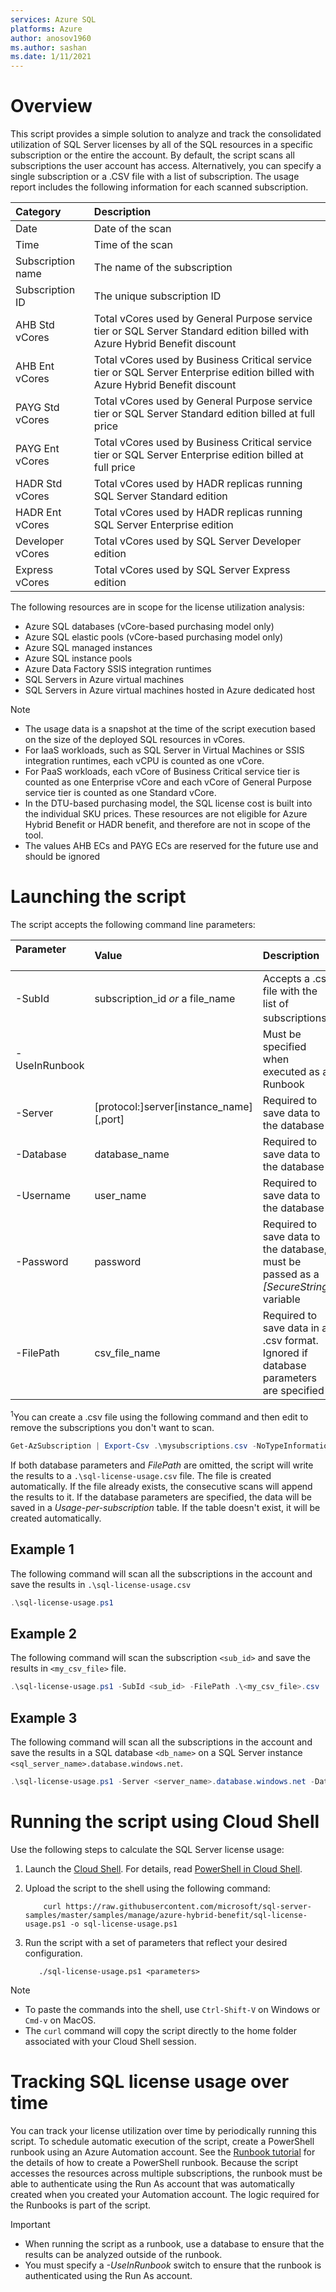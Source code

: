 ```yaml
---
services: Azure SQL
platforms: Azure
author: anosov1960
ms.author: sashan
ms.date: 1/11/2021
---
```


# Overview

This script provides a simple solution to analyze and track the consolidated utilization of SQL Server licenses by all of the SQL resources in a specific subscription or the entire the account. By default, the script scans all subscriptions the user account has access. Alternatively, you can specify a single subscription or a .CSV file with a list of subscription. The usage report includes the following information for each scanned subscription.

| **Category** | **Description** |
|:--|:--|
|Date|Date of the scan|
|Time|Time of the scan|
|Subscription name|The name of the subscription|
|Subscription ID|The unique subscription ID|
|AHB Std vCores|Total vCores used by General Purpose service tier or SQL Server Standard edition billed with Azure Hybrid Benefit  discount|
|AHB Ent vCores|Total vCores used by Business Critical service tier or SQL Server Enterprise edition billed with Azure Hybrid Benefit  discount|
|PAYG Std vCores|Total vCores used by General Purpose service tier or SQL Server Standard edition billed at full price|
|PAYG Ent vCores|Total vCores used by Business Critical service tier or SQL Server Enterprise edition billed at full price|
|HADR Std  vCores|Total vCores used by HADR replicas running SQL Server Standard edition|
|HADR Ent vCores|Total vCores used by HADR replicas running SQL Server Enterprise edition|
|Developer vCores|Total vCores used by SQL Server Developer edition|
|Express vCores|Total vCores used by SQL Server Express edition|

The following resources are in scope for the license utilization analysis:
- Azure SQL databases (vCore-based purchasing model only) 
- Azure SQL elastic pools (vCore-based purchasing model only)
- Azure SQL managed instances
- Azure SQL instance pools
- Azure Data Factory SSIS integration runtimes
- SQL Servers in Azure virtual machines 
- SQL Servers in Azure virtual machines hosted in Azure dedicated host

>[!NOTE]
> - The usage data is a snapshot at the time of the script execution based on the size of the deployed SQL resources in vCores.
> - For IaaS workloads, such as SQL Server in Virtual Machines or SSIS integration runtimes, each vCPU is counted as one vCore.
> - For PaaS workloads, each vCore of Business Critical service tier is counted as one Enterprise vCore and each vCore of General Purpose service tier is counted as one Standard vCore.
> - In the DTU-based purchasing model, the SQL license cost is built into the individual SKU prices. These resources are not eligible for Azure Hybrid Benefit or HADR benefit, and therefore are not in scope of the tool.
> - The values AHB ECs and PAYG ECs are reserved for the future use and should be ignored

# Launching the script 

The script accepts the following command line parameters:

| **Parameter** &nbsp; &nbsp; &nbsp; &nbsp; &nbsp; &nbsp; &nbsp; &nbsp; &nbsp; &nbsp; &nbsp; &nbsp; &nbsp; &nbsp; &nbsp; &nbsp;  | **Value** | **Description** |
|:--|:--|:--|
|-SubId|subscription_id *or* a file_name|Accepts a .csv file with the list of subscriptions<sup>1</sup>|
|-UseInRunbook||Must be specified when executed as a Runbook|
|-Server|[protocol:]server[instance_name][,port]|Required to save data to the database| 
|-Database|database_name|Required to save data to the database|
|-Username|user_name|Required to save data to the database|
|-Password|password|Required to save data to the database, must be passed as a *[SecureString]* variable|
|-FilePath|csv_file_name|Required to save data in a .csv format. Ignored if database parameters are specified|

<sup>1</sup>You can create a .csv file using the following command and then edit to remove the subscriptions you don't  want to scan.
```PowerShell
Get-AzSubscription | Export-Csv .\mysubscriptions.csv -NoTypeInformation 
```
If both database parameters and *FilePath* are omitted, the script will write the results to a `.\sql-license-usage.csv` file. The file is created automatically. If the file already exists, the consecutive scans will append the results to it. If the database parameters are specified, the data will be saved in a *Usage-per-subscription* table. If the table doesn't exist, it will be created automatically.

## Example 1

The following command will scan all the subscriptions in the account and save the results in `.\sql-license-usage.csv`

```PowerShell
.\sql-license-usage.ps1
```

## Example 2

The following command will scan the subscription `<sub_id>` and save the results in `<my_csv_file>` file.

```PowerShell
.\sql-license-usage.ps1 -SubId <sub_id> -FilePath .\<my_csv_file>.csv
```

## Example 3

The following command will scan all the subscriptions in the account and save the results in a SQL database `<db_name>` on a SQL Server instance `<sql_server_name>.database.windows.net`.

```PowerShell
.\sql-license-usage.ps1 -Server <server_name>.database.windows.net -Database <db_name> -Username <user_name> -Password $pwd
```

# Running the script using Cloud Shell

Use the following steps to calculate the SQL Server license usage:

1. Launch the [Cloud Shell](https://shell.azure.com/). For details, read [PowerShell in Cloud Shell](https://aka.ms/pscloudshell/docs).

2. Upload the script to the shell using the following command:

    ```console
        curl https://raw.githubusercontent.com/microsoft/sql-server-samples/master/samples/manage/azure-hybrid-benefit/sql-license-usage.ps1 -o sql-license-usage.ps1
    ```

3. Run the script with a set of parameters that reflect your desired configuration.

    ```console
       ./sql-license-usage.ps1 <parameters>
    ```

> [!NOTE]
> - To paste the commands into the shell, use `Ctrl-Shift-V` on Windows or `Cmd-v` on MacOS.
> - The `curl` command will copy the script directly to the home folder associated with your Cloud Shell session.

# Tracking SQL license usage over time

You can track your license utilization over time by periodically running this script. To schedule automatic execution of the script, create a PowerShell runbook using an Azure Automation account. See the [Runbook tutorial](https://docs.microsoft.com/en-us/azure/automation/learn/automation-tutorial-runbook-textual-powershell) for the details of how to create a PowerShell runbook. Because the script accesses the resources across multiple subscriptions, the runbook must be able to authenticate using the Run As account that was automatically created when you created your Automation account. The logic required for the Runbooks is part of the script.

>[!IMPORTANT]
> - When running the script as a runbook, use a database to ensure that the results can be analyzed outside of the runbook.
> - You must specify a *-UseInRunbook* switch to ensure that the runbook is authenticated using the Run As account.